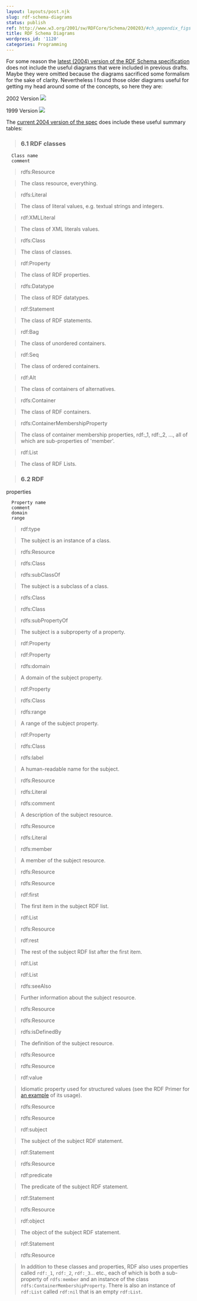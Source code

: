 ```yaml
---
layout: layouts/post.njk
slug: rdf-schema-diagrams
status: publish
ref: http://www.w3.org/2001/sw/RDFCore/Schema/200203/#ch_appendix_figs
title: RDF Schema Diagrams
wordpress_id: '1120'
categories: Programming
---
```


For some reason the [latest (2004) version of the RDF Schema specification](http://www.w3.org/TR/rdf-schema/) does not include the useful diagrams that were included in previous drafts.  Maybe they were omitted because the diagrams sacrificed some formalism for the sake of clarity.  Nevertheless I found those older diagrams useful for getting my head around some of the concepts, so here they are:

2002 Version
[![](http://www.w3.org/2001/sw/RDFCore/Schema/200203/constraints.gif)](http://www.w3.org/2001/sw/RDFCore/Schema/200203/#ch_appendix_figs)

1999 Version
[![](http://www.w3.org/TR/1998/WD-rdf-schema/hierarchy.gif)](http://www.w3.org/TR/1998/WD-rdf-schema/#constraints)

The [current 2004 version of the spec](http://www.w3.org/TR/rdf-schema/) does include these useful summary tables:


>

>
> ### 6.1 RDF classes
>
>


>
>


>
>
      Class name
      comment


>
>

> rdfs:Resource
>

> The class resource, everything.
>


>
>

> rdfs:Literal
>

> The class of literal values, e.g. textual strings and integers.
>


>
>

> rdf:XMLLiteral
>

> The class of XML literals values.
>


>
>

> rdfs:Class
>

> The class of classes.
>


>
>

> rdf:Property
>

> The class of RDF properties.
>


>
>

> rdfs:Datatype
>

> The class of RDF datatypes.
>


>
>

> rdf:Statement
>

> The class of RDF statements.
>


>
>

> rdf:Bag
>

> The class of unordered containers.
>


>
>

> rdf:Seq
>

> The class of ordered containers.
>


>
>

> rdf:Alt
>

> The class of containers of alternatives.
>


>
>

> rdfs:Container
>

> The class of RDF containers.
>


>
>

> rdfs:ContainerMembershipProperty
>

> The class of container membership properties, rdf:_1, rdf:_2, ...,
        all of which are sub-properties of 'member'.
>


>
>

> rdf:List
>

> The class of RDF Lists.
>


>
> ### 6.2 RDF
properties
>
>


>
>


>
>
      Property name
      comment
      domain
      range


>
>

> rdf:type
>

> The subject is an instance of a class.
>

> rdfs:Resource
>

> rdfs:Class
>


>
>

> rdfs:subClassOf
>

> The subject is a subclass of a class.
>

> rdfs:Class
>

> rdfs:Class
>


>
>

> rdfs:subPropertyOf
>

> The subject is a subproperty of a property.
>

> rdf:Property
>

> rdf:Property
>


>
>

> rdfs:domain
>

> A domain of the subject property.
>

> rdf:Property
>

> rdfs:Class
>


>
>

> rdfs:range
>

> A range of the subject property.
>

> rdf:Property
>

> rdfs:Class
>


>
>

> rdfs:label
>

> A human-readable name for the subject.
>

> rdfs:Resource
>

> rdfs:Literal
>


>
>

> rdfs:comment
>

> A description of the subject resource.
>

> rdfs:Resource
>

> rdfs:Literal
>


>
>

> rdfs:member
>

> A member of the subject resource.
>

> rdfs:Resource
>

> rdfs:Resource
>


>
>

> rdf:first
>

> The first item in the subject RDF list.
>

> rdf:List
>

> rdfs:Resource
>


>
>

> rdf:rest
>

> The rest of the subject RDF list after the first item.
>

> rdf:List
>

> rdf:List
>


>
>

> rdfs:seeAlso
>

> Further information about the subject resource.
>

> rdfs:Resource
>

> rdfs:Resource
>


>
>

> rdfs:isDefinedBy
>

> The definition of the subject resource.
>

> rdfs:Resource
>

> rdfs:Resource
>


>
>

> rdf:value
>

> Idiomatic property used for structured values (see the RDF Primer for [an
        example](http://www.w3.org/TR/2004/REC-rdf-primer-20040210/#example16) of its usage).
>

> rdfs:Resource
>

> rdfs:Resource
>


>
>

> rdf:subject
>

> The subject of the subject RDF statement.
>

> rdf:Statement
>

> rdfs:Resource
>


>
>

> rdf:predicate
>

> The predicate of the subject RDF statement.
>

> rdf:Statement
>

> rdfs:Resource
>


>
>

> rdf:object
>

> The object of the subject RDF statement.
>

> rdf:Statement
>

> rdfs:Resource
>


>
> In addition to these classes and properties, RDF also uses properties
called `rdf:_1`, `rdf:_2`, `rdf:_3`... etc.,
each of which is both a sub-property of `rdfs:member` and an
instance of the class `rdfs:ContainerMembershipProperty`. There is
also an instance of `rdf:List` called `rdf:nil` that is
an empty `rdf:List`.
>
>




